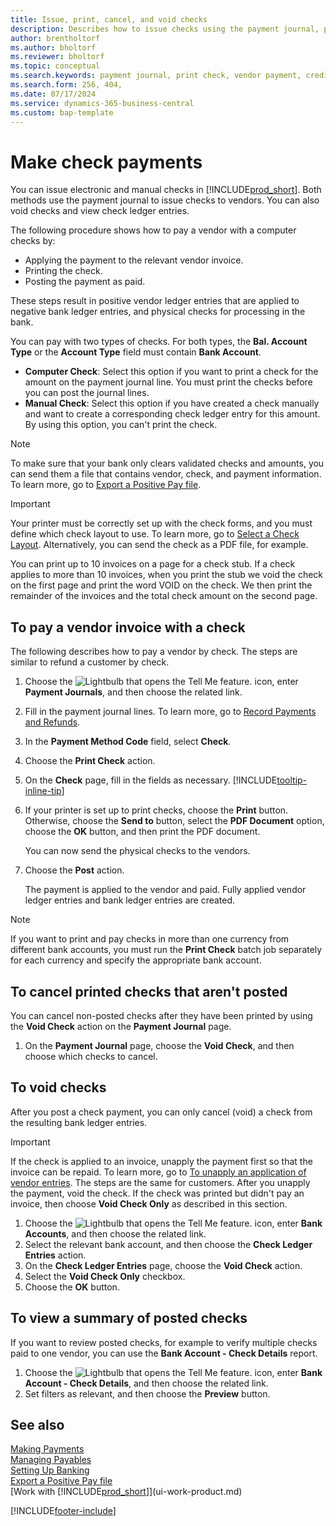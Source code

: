 ```yaml
---
title: Issue, print, cancel, and void checks
description: Describes how to issue checks using the payment journal, print checks, and void or view check ledger entries in Business Central.  
author: brentholtorf
ms.author: bholtorf
ms.reviewer: bholtorf
ms.topic: conceptual
ms.search.keywords: payment journal, print check, vendor payment, creditor, debt, balance due, AP
ms.search.form: 256, 404, 
ms.date: 07/17/2024
ms.service: dynamics-365-business-central
ms.custom: bap-template
---
```

# Make check payments

You can issue electronic and manual checks in [!INCLUDE[prod_short](includes/prod_short.md)]. Both methods use the payment journal to issue checks to vendors. You can also void checks and view check ledger entries.

The following procedure shows how to pay a vendor with a computer checks by:

- Applying the payment to the relevant vendor invoice.
- Printing the check.
- Posting the payment as paid.

These steps result in positive vendor ledger entries that are applied to negative bank ledger entries, and physical checks for processing in the bank.

You can pay with two types of checks. For both types, the **Bal. Account Type** or the **Account Type** field must contain **Bank Account**.

- **Computer Check**: Select this option if you want to print a check for the amount on the payment journal line. You must print the checks before you can post the journal lines.
- **Manual Check**: Select this option if you have created a check manually and want to create a corresponding check ledger entry for this amount. By using this option, you can't print the check.

> [!NOTE]  
> To make sure that your bank only clears validated checks and amounts, you can send them a file that contains vendor, check, and payment information. To learn more, go to [Export a Positive Pay file](finance-how-positive-pay.md).

> [!IMPORTANT]
> Your printer must be correctly set up with the check forms, and you must define which check layout to use. To learn more, go to [Select a Check Layout](finance-how-define-check-layouts.md). Alternatively, you can send the check as a PDF file, for example.  

You can print up to 10 invoices on a page for a check stub. If a check applies to more than 10 invoices, when you print the stub we void the check on the first page and print the word VOID on the check. We then print the remainder of the invoices and the total check amount on the second page.

## To pay a vendor invoice with a check

The following describes how to pay a vendor by check. The steps are similar to refund a customer by check.

1. Choose the ![Lightbulb that opens the Tell Me feature.](media/ui-search/search_small.png "Tell me what you want to do") icon, enter **Payment Journals**, and then choose the related link.
2. Fill in the payment journal lines. To learn more, go to [Record Payments and Refunds](payables-how-post-payments-refunds.md).
3. In the **Payment Method Code** field, select **Check**.
4. Choose the **Print Check** action.
5. On the **Check** page, fill in the fields as necessary. [!INCLUDE[tooltip-inline-tip](includes/tooltip-inline-tip_md.md)]
6. If your printer is set up to print checks, choose the **Print** button. Otherwise, choose the **Send to** button, select the **PDF Document** option, choose the **OK** button, and then print the PDF document.

    You can now send the physical checks to the vendors.
7. Choose the **Post** action.

    The payment is applied to the vendor and paid. Fully applied vendor ledger entries and bank ledger entries are created.

> [!NOTE]  
> If you want to print and pay checks in more than one currency from different bank accounts, you must run the **Print Check** batch job separately for each currency and specify the appropriate bank account.

## To cancel printed checks that aren't posted

You can cancel non-posted checks after they have been printed by using the **Void Check** action on the **Payment Journal** page.

1. On the **Payment Journal** page, choose the **Void Check**, and then choose which checks to cancel.

## To void checks

After you post a check payment, you can only cancel (void) a check from the resulting bank ledger entries.

> [!IMPORTANT]
> If the check is applied to an invoice, unapply the payment first so that the invoice can be repaid. To learn more, go to [To unapply an application of vendor entries](payables-how-apply-purchase-transactions-manually.md#to-unapply-an-application-of-vendor-entries). The steps are the same for customers. After you unapply the payment, void the check. If the check was printed but didn't pay an invoice, then choose **Void Check Only** as described in this section.

1. Choose the ![Lightbulb that opens the Tell Me feature.](media/ui-search/search_small.png "Tell me what you want to do") icon, enter **Bank Accounts**, and then choose the related link.
2. Select the relevant bank account, and then choose the **Check Ledger Entries** action.
3. On the **Check Ledger Entries** page, choose the **Void Check** action.
4. Select the **Void Check Only** checkbox.
5. Choose the **OK** button.

## To view a summary of posted checks

If you want to review posted checks, for example to verify multiple checks paid to one vendor, you can use the **Bank Account - Check Details** report.

1. Choose the ![Lightbulb that opens the Tell Me feature.](media/ui-search/search_small.png "Tell me what you want to do") icon, enter **Bank Account - Check Details**, and then choose the related link.
2. Set filters as relevant, and then choose the **Preview** button.

## See also

[Making Payments](payables-make-payments.md)  
[Managing Payables](payables-manage-payables.md)  
[Setting Up Banking](bank-setup-banking.md)  
[Export a Positive Pay file](finance-how-positive-pay.md)  
[Work with [!INCLUDE[prod_short](includes/prod_short.md)]](ui-work-product.md)  

[!INCLUDE[footer-include](includes/footer-banner.md)]
